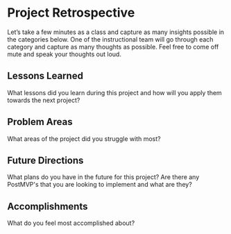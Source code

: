 # Project Retrospective

Let’s take a few minutes as a class and capture as many insights possible in the categories below.  One of the instructional team will go through each category and capture as many thoughts as possible.  Feel free to come off mute and speak your thoughts out loud. 

## Lessons Learned

What lessons did you learn during this project and how will you apply them towards the next project? 


## Problem Areas

What areas of the project did you struggle with most?


## Future Directions

What plans do you have in the future for this project? Are there any PostMVP's that you are looking to implement and what are they? 


## Accomplishments

What do you feel most accomplished about? 
